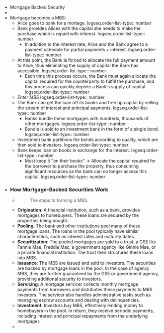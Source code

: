 - Mortgage Backed Security
-
- Mortgage becomes a MBS:
	- Alice goes to bank for a mortage.
	  logseq.order-list-type:: number
	- Bank provides Alices with the capital she needs to make the purchase  which is repaid with interest.
	  logseq.order-list-type:: number
		- In addition to the interest rate, Alice and the Bank agree to a payment schedule for partial payments + interest.
		  logseq.order-list-type:: number
	- At this point, the Bank is forced to allocate the full payment amount to Alice, thus eliminating the supply of capital the Bank has accessible. 
	  logseq.order-list-type:: number
		- Each time this process occurs, the Bank must again allocate the capital required for the counterparty to fulfill the purchase, and this process can quickly deplete a Bank's supply of capital.
		  logseq.order-list-type:: number
	- *Enter MBS* 
	  logseq.order-list-type:: number
	- The Bank can get the loan off its books and free up capital by selling the stream of interest and principal payments.
	  logseq.order-list-type:: number
		- Banks bundle these mortgages with hundreds, thousands of other mortgages.
		  logseq.order-list-type:: number
		- Bundle is sold to an investment bank in the form of a single bond.
		  logseq.order-list-type:: number
	- Investment bank partitions the bonds according to quality, which are then sold to investors.
	  logseq.order-list-type:: number
	- Bank keeps loan on books in exchange for the interest. 
	  logseq.order-list-type:: number
		- Must keep it "on their books" -> Allocate the capital required for the borrower to purchase the property, thus consuming significant resources as the bank can no longer access this capital.
		  logseq.order-list-type:: number
- ### How Mortgage-Backed Securities Work
	- > The steps to forming a MBS.
	- **Origination**: A financial institution, such as a bank, provides mortgages to homebuyers. These loans are secured by the properties being bought.
	- **Pooling**: The bank and other institutions pool many of these mortgage loans. The loans in the pool typically have similar characteristics, such as interest rates and maturity dates.
	- **Securitization**: The pooled mortgages are sold to a trust, a GSE like Fannie Mae, Freddie Mac, a government agency like Ginnie Mae, or a private financial institution. The trust then structures these loans into MBS.
	- **Issuance**: The MBS are issued and sold to investors. The securities are backed by mortgage loans in the pool. In the case of agency MBS, they are further guaranteed by the GSE or government agency, providing additional security to investors.
	- **Servicing**: A mortgage servicer collects monthly mortgage payments from borrowers and distributes these payments to MBS investors. The servicer also handles administrative tasks such as managing escrow accounts and dealing with delinquencies.
	- **Investment**: Investors buy MBS, effectively lending money to homebuyers in the pool. In return, they receive periodic payments, including interest and principal repayments from the underlying mortgages
	-